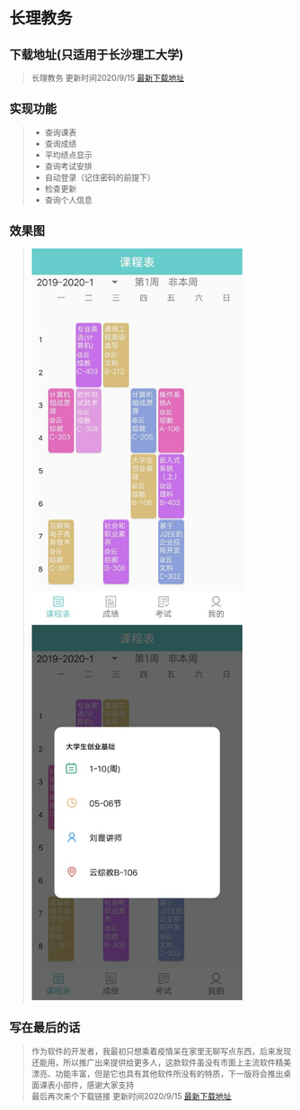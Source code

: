# 长理教务
##  下载地址(只适用于长沙理工大学)
>长理教务 更新时间2020/9/15 [最新下载地址](http://47.106.159.165:8081/apk/长理教务v2.2.0.apk)
##  实现功能
>* 查询课表<br> 
>* 查询成绩<br> 
>* 平均绩点显示<br>
>* 查询考试安排<br> 
>* 自动登录（记住密码的前提下）<br> 
>* 检查更新<br> 
>* 查询个人信息<br> 
##  效果图
><img src="https://github.com/892681347/EduAdminPic/raw/master/TimetablePic_1.jpg"  alt="课程表页面" width="375px"/>
><img src="https://github.com/892681347/EduAdminPic/raw/master/TimetablePic_2.jpg"  alt="课程表页面" width="375px"/>
##  写在最后的话
>作为软件的开发者，我最初只想乘着疫情呆在家里无聊写点东西，后来发现还能用，所以推广出来提供给更多人，这款软件虽没有市面上主流软件精美漂亮、功能丰富，但是它也具有其他软件所没有的特质，下一版将会推出桌面课表小部件，感谢大家支持<br>最后再次来个下载链接 更新时间2020/9/15 [最新下载地址](http://47.106.159.165:8081/apk/长理教务v2.2.0.apk)
